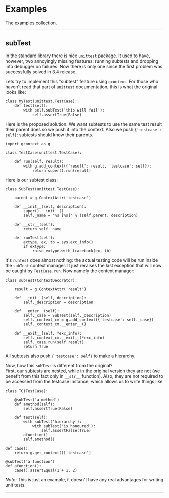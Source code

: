 # Examples

The examples collection.

---

## subTest

In the standard
library there is nice `unittest` package. It used to have, however, two annoyingly missing features:
running subtests and dropping into debugger on failures. Now there is only one since
the first problem was successfully solved in 3.4 release.

Lets try to implement this "subtest" feature
using `gcontext`. For those who haven't read that part of `unittest` documentation,
this is what the original looks like:

    class MyTest(unittest.TestCase):
        def test(self):
            with self.subTest('this will fail'):
                self.assertTrue(False)

Here is the proposed solution. We want subtests to use the same test result their parent does so
we push it into the context. Also we push `{'testcase': self}`: subtests should know
their parents.

    import gcontext as g

    class TestCase(unittest.TestCase):

        def run(self, result):
            with g.add_context({'result': result, 'testcase': self}):
                return super().run(result)

Here is our subtest class:

    class SubTest(unittest.TestCase):

        parent = g.ContextAttr('testcase')

        def __init__(self, description):
            super().__init__()
            self._name = '%s [%s]' % (self.parent, description)

        def __str__(self):
            return self._name

        def runTest(self):
            extype, ex, tb = sys.exc_info()
            if extype:
                raise extype.with_traceback(ex, tb)

It's `runTest` does almost nothing: the actual testing code will be run inside the `subTest`
context manager. It just reraises the last exception that will now be caught by
`TestCase.run`. Now namely the context manager:


    class subTest(ContextDecorator):

        result = g.ContextAttr('result')

        def __init__(self, description):
            self._description = description

        def __enter__(self):
            self._case = SubTest(self._description)
            self._context_cm = g.add_context({'testcase': self._case})
            self._context_cm.__enter__()

        def __exit__(self, *exc_info):
            self._context_cm.__exit__(*exc_info)
            self._case.run(self.result)
            return True


All subtests also push `{'testcase': self}` to make a hierarchy.

Now, how this `subTest` is different from the original?                  
First, our subtests are nested,
while in the original version they are not (we benefit from this fact only in `__str__` function).
Also, they are not required to be accessed
from the testcase instance, which allows us to write things like

    class TC(TestCase):

        @subTest('a method')
        def amethod(self):
            self.assertTrue(False)

        def test(self):
            with subTest('hierarchy'):
                with subTest('is honoured'):
                    self.assertFalse(True)
            afunction()
            self.amethod()

    def case():
        return g.get_context()['testcase']

    @subTest('a function')
    def afunction():
        case().assertEqual(1 + 1, 2)

*Note:* This is just an example, it doesn't have any real advantages for writing unit tests.

---
